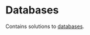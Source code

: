 
# Databases
Contains solutions to [databases](https://www.hackerrank.com/domains/databases).

<br/>